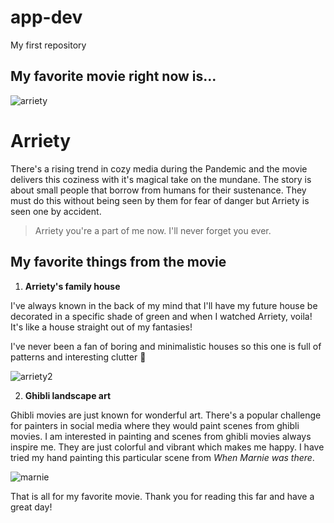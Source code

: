 # app-dev
My first repository


## My favorite movie right now is...
![arriety](https://github.com/sti-nella/app-dev/assets/153332272/7def9126-238b-47f5-9149-f178307a66dd)
# Arriety 
There's a rising trend in cozy media during the Pandemic and the movie delivers this coziness with it's magical take on the mundane. The story is about small people that borrow from humans for their sustenance. They must do this without being seen by them for fear of danger but Arriety is seen one by accident. 

> Arriety you're a part of me now. I'll never forget you ever. 

## My favorite things from the movie 

1. **Arriety's family house**

I've always known in the back of my mind that I'll have my future house be decorated in a specific shade of green and when I watched Arriety, voila! It's like a house straight out of my fantasies! 

I've never been a fan of boring and minimalistic houses so this one is full of patterns and interesting clutter :sparkling_heart:

![arriety2](https://github.com/sti-nella/app-dev/assets/153332272/3feb9f1f-340b-4c77-b04e-cd7443fb97b4) 

2. **Ghibli landscape art**

Ghibli movies are just known for wonderful art. There's a popular challenge for painters in social media where they would paint scenes from ghibli movies. I am interested in painting and scenes from ghibli movies always inspire me. They are just colorful and vibrant which makes me happy. I have tried my hand painting this particular scene from *When Marnie was there*.

![marnie](https://github.com/sti-nella/app-dev/assets/153332272/a36e9790-a15a-4527-9196-e5241febfa11)

That is all for my favorite movie. Thank you for reading this far and have a great day! 

